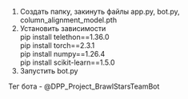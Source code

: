 1. Создать папку, закинуть файлы app.py, bot.py, column_alignment_model.pth
2. Установить зависимости  
pip install telethon==1.36.0  
pip install torch==2.3.1  
pip install numpy==1.26.4  
pip install scikit-learn==1.5.0  
3. Запустить bot.py

Тег бота - @DPP_Project_BrawlStarsTeamBot

